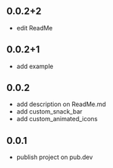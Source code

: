 ## 0.0.2+2

* edit ReadMe

## 0.0.2+1

* add example

## 0.0.2

* add description on ReadMe.md
* add custom_snack_bar
* add custom_animated_icons

## 0.0.1
* publish project on pub.dev
